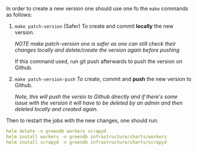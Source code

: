 In order to create a new version one should use one fo the `make` commands as follows:

1. `make patch-version` (Safer) To create and commit **locally** the new version. 

    _NOTE make patch-version one is safer as one can still check their changes locally and delete/create the version again before pushing_

    
    If this command used, run git push afterwards to push the version on Github.


2. `make patch-version-push` To create, commit and **push** the new version to Github.

    _Note, this will push the versio to Github directly and if there's some issue with the version it will have to be deleted by an admin and then deleted locally and created again._

Then to restart the jobs with the new changes, one should run:

```yaml
helm delete -n greendb workers scrapyd
helm install workers -n greendb infrastructure/charts/workers
helm install scrapyd -n greendb infrastructure/charts/scrapyd
```
